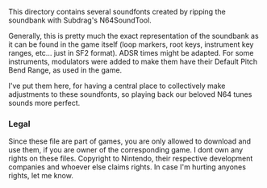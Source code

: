 This directory contains several soundfonts created by ripping the soundbank with Subdrag's N64SoundTool.

Generally, this is pretty much the exact representation of the soundbank as it can be found in the game itself (loop markers, root keys, instrument key ranges, etc... just in SF2 format). ADSR times might be adapted. For some instruments, modulators were added to make them have their Default Pitch Bend Range, as used in the game.

I've put them here, for having a central place to collectively make adjustments to these soundfonts, so playing back our beloved N64 tunes sounds more perfect.

### Legal

Since these file are part of games, you are only allowed to download and use them, if you are owner of the corresponding game. I dont own any rights on these files. Copyright to Nintendo, their respective development companies and whoever else claims rights. In case I'm hurting anyones rights, let me know.